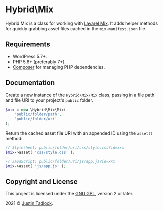 # Hybrid\\Mix

Hybrid Mix is a class for working with [Lavarel Mix](https://laravel-mix.com/).  It adds helper methods for quickly grabbing asset files cached in the `mix-manifest.json` file.

## Requirements

* WordPress 5.7+.
* PHP 5.6+ (preferably 7+).
* [Composer](https://getcomposer.org/) for managing PHP dependencies.

## Documentation

Create a new instance of the `Hybrid\Mix\Mix` class, passing in a file path and file URI to your project's `public` folder.

```php
$mix = new \Hybrid\Mix\Mix(
	'public/folder/path',
	'public/folder/uri'
);
```

Return the cached asset file URI with an appended ID using the `asset()` method:

```php
// Stylesheet: public/folder/uri/css/style.css?id=xxx
$mix->asset( 'css/style.css' );

// JavaScript: public/folder/uri/js/app.js?id=xxx
$mix->asset( 'js/app.js' );
```

## Copyright and License

This project is licensed under the [GNU GPL](http://www.gnu.org/licenses/old-licenses/gpl-2.0.html), version 2 or later.

2021 &copy; [Justin Tadlock](https://themehybrid.com).
